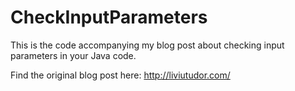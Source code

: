 # CheckInputParameters
This is the code accompanying my blog post about checking input parameters in your Java code.

Find the original blog post here: http://liviutudor.com/


